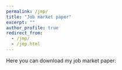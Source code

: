 ```yaml
---
permalink: /jmp/
title: "Job market paper"
excerpt: ""
author_profile: true
redirect_from: 
  - /jmp/
  - /jmp.html
---
```


Here you can download my job market paper:
<!-- [job market paper](https://www.dropbox.com/s/nw18ktj8nbcdznv/lombardi_jmp.pdf?dl=0) -->


